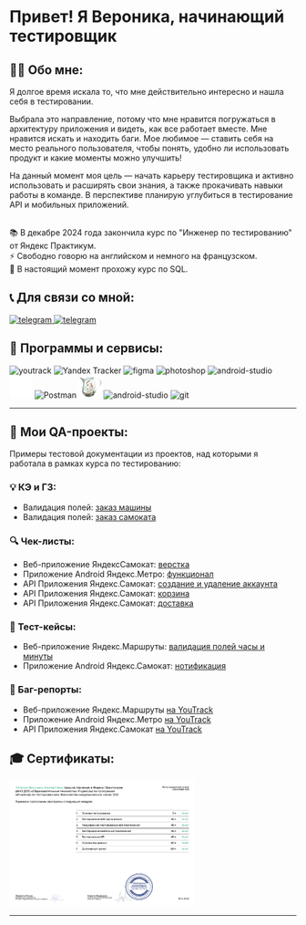   # Привет! Я Вероника, начинающий тестировщик
  
  ## 👨‍💻 Обо мне:
 Я долгое время искала то, что мне действительно интересно и нашла себя в тестировании.
 
 Выбрала это направление, потому что мне нравится погружаться в архитектуру приложения и видеть, как все работает 
 вместе. Мне нравится искать и находить баги. Мое любимое — ставить себя на место реального пользователя, чтобы понять, удобно ли использовать продукт и какие моменты можно улучшить!

 На данный момент моя цель — начать карьеру тестировщика и активно использовать и расширять свои знания, а также прокачивать навыки работы в команде. 
 В перспективе планирую углубиться в тестирование API и мобильных приложений.  

 <br> 📚 В декабре 2024 года закончила курс по "Инженер по тестированию" от Яндекс Практикум.<br>⚡ Свободно говорю на английском и немного на французском. <br>📝 В настоящий момент прохожу курс по SQL.</p>
  
  ## 📞 Для связи со мной:
  <div align="left">
    <a href="https://t.me/leimvn" target="_blank">
      <img src="https://cdn-icons-png.flaticon.com/512/2111/2111646.png" width="40" height="40" alt="telegram" />
    </a>
    <a href="mailto:vrnklmn21@gmail.com" target="_blank">
       <img src="https://cdn-icons-png.flaticon.com/512/5968/5968534.png" width="40" height="40" alt="telegram">  
    </a>
    </div>

  ## 🚀 Программы и сервисы:
 
<div>
  <img src="https://plugins.jetbrains.com/files/8215/590468/icon/pluginIcon.svg" title="YouTrack" alt="youtrack" width="40" height="40">
  <img src="https://upload.wikimedia.org/wikipedia/commons/thumb/f/f3/Logo_Yandex_Tracker_2021.svg/144px-Logo_Yandex_Tracker_2021.svg.png" title="Яндекс Трекер" alt="Yandex Tracker" width="40" height="40">
  <img src="https://cdn.jsdelivr.net/gh/devicons/devicon/icons/figma/figma-original.svg" title="Figma" alt="figma" width="40" height="40">
  <img src="https://i.pinimg.com/originals/8b/c8/a9/8bc8a953d8141de37918990367f47588.png" title="Adobe Photoshop" alt="photoshop" width="52" height="40">
  <img src="https://i3.wp.com/upload.wikimedia.org/wikipedia/commons/thumb/3/30/Google_Sheets_logo_%282014-2020%29.svg/1200px-Google_Sheets_logo_%282014-2020%29.svg.png" title="Google Sheets" alt="android-studio" width="30" height="40">
  
  <img src="https://github.com/ChromeDevTools/devtools-logo/raw/master/logos/svg/chrome-devtools-square-responsive.svg" title="DevTools" alt="Devtools" width="40" height="40">
  <img src="https://icon.icepanel.io/Technology/svg/Postman.svg" title="Postman" alt="Postman" width="40" height="40"> 
  <img src="https://github.com/sevenler/software/blob/master/charles/icon/charles_icon64.png?raw=true" title="Charles Proxy" alt="Charles" width="40" height="40">

  <img src="https://cdn.jsdelivr.net/gh/devicons/devicon/icons/androidstudio/androidstudio-original.svg" title="Android Studio" alt="android-studio" width="40" height="40">
  
  <img src="https://cdn.jsdelivr.net/gh/devicons/devicon/icons/git/git-original.svg" title="git" alt="git" width="40" height="40">
</div>

  ---
  
  ## 🧪 Мои QA-проекты:
  Примеры тестовой документации из проектов, над которыми я работала в рамках курса по тестированию:

  ### 💡 КЭ и ГЗ:
  - Валидация полей: [заказ машины](./docs/test_design/кэ_гз_ЯндексМаршруты.md)
  - Валидация полей: [заказ самоката](docs/test_design/кэ_гз_валидация_полей.md)
  
  ### 🔍 Чек-листы:
  - Веб-приложение ЯндексСамокат: [верстка](./docs/checklists/верстка_ЯндексСамокат.md)
  - Приложение Android Яндекс.Метро: [функционал](./docs/checklists/моб_ЯндексМетро.csv)
  - API Приложения Яндекс.Самокат: [создание и удаление аккаунта](./docs/checklists/API_создание_удаление_акк.md)
  - API Приложения Яндекс.Самокат: [корзина](./docs/checklists/API__корзина_ЯндексСамокат_.md)
  - API Приложения Яндекс.Самокат: [доставка](./docs/checklists/API__доставка_ЯндексСамокат_.md)
  
  ### 📝 Тест-кейсы:
  - Веб-приложение Яндекс.Маршруты: [валидация полей часы и минуты](./docs/test_cases/валидация_ЯндексМаршруты.md)
  - Приложение Android Яндекс.Самокат: [нотификация](./docs/test_cases/моб_нотификация_ЯндексСамокат.md)

  ### 🐞 Баг-репорты:
  - Веб-приложение Яндекс.Маршруты [на YouTrack](https://leimvn.youtrack.cloud/tag/sprint%202-4)
  - Приложение Android Яндекс.Метро [на YouTrack](https://leimvn.youtrack.cloud/tag/sprint%203-7)
  - API Приложения Яндекс.Самокат [на YouTrack](https://leimvn.youtrack.cloud/tag/sprint%204-9)
  
  
  ## 🎓 Сертификаты:
<div align="left">
 <a href="https://disk.yandex.ru/i/kRhQFbriNCO26A" target="_blank">
    <img src="certificates/QA_certif.png" alt="QA Certificate" width="325" height="220">
  </div>
   
  ---
